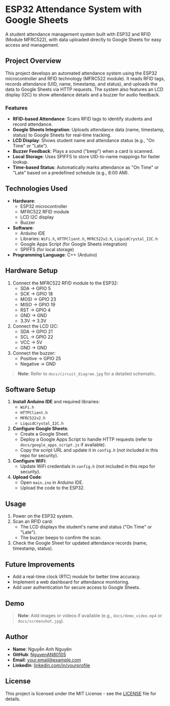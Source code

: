 # ESP32 Attendance System with Google Sheets

A student attendance management system built with ESP32 and RFID (Module MFRC522), with data uploaded directly to Google Sheets for easy access and management.

## Project Overview
This project develops an automated attendance system using the ESP32 microcontroller and RFID technology (MFRC522 module). It reads RFID tags, records attendance (UID, name, timestamp, and status), and uploads the data to Google Sheets via HTTP requests. The system also features an LCD display (I2C) to show attendance details and a buzzer for audio feedback.

### Features
- **RFID-based Attendance**: Scans RFID tags to identify students and record attendance.
- **Google Sheets Integration**: Uploads attendance data (name, timestamp, status) to Google Sheets for real-time tracking.
- **LCD Display**: Shows student name and attendance status (e.g., "On Time" or "Late").
- **Buzzer Feedback**: Plays a sound ("beep") when a card is scanned.
- **Local Storage**: Uses SPIFFS to store UID-to-name mappings for faster lookup.
- **Time-based Status**: Automatically marks attendance as "On Time" or "Late" based on a predefined schedule (e.g., 8:00 AM).

## Technologies Used
- **Hardware**:
  - ESP32 microcontroller
  - MFRC522 RFID module
  - LCD I2C display
  - Buzzer
- **Software**:
  - Arduino IDE
  - Libraries: `WiFi.h`, `HTTPClient.h`, `MFRC522v2.h`, `LiquidCrystal_I2C.h`
  - Google Apps Script (for Google Sheets integration)
  - SPIFFS (for local storage)
- **Programming Language**: C++ (Arduino)

## Hardware Setup
1. Connect the MFRC522 RFID module to the ESP32:
   - SDA -> GPIO 5
   - SCK -> GPIO 18
   - MOSI -> GPIO 23
   - MISO -> GPIO 19
   - RST -> GPIO 4
   - GND -> GND
   - 3.3V -> 3.3V
2. Connect the LCD I2C:
   - SDA -> GPIO 21
   - SCL -> GPIO 22
   - VCC -> 5V
   - GND -> GND
3. Connect the buzzer:
   - Positive -> GPIO 25
   - Negative -> GND

> **Note**: Refer to `docs/circuit_diagram.jpg` for a detailed schematic.

## Software Setup
1. **Install Arduino IDE** and required libraries:
   - `WiFi.h`
   - `HTTPClient.h`
   - `MFRC522v2.h`
   - `LiquidCrystal_I2C.h`
2. **Configure Google Sheets**:
   - Create a Google Sheet.
   - Deploy a Google Apps Script to handle HTTP requests (refer to `docs/google_apps_script.js` if available).
   - Copy the script URL and update it in `config.h` (not included in this repo for security).
3. **Configure WiFi**:
   - Update WiFi credentials in `config.h` (not included in this repo for security).
4. **Upload Code**:
   - Open `main.ino` in Arduino IDE.
   - Upload the code to the ESP32.

## Usage
1. Power on the ESP32 system.
2. Scan an RFID card:
   - The LCD displays the student's name and status ("On Time" or "Late").
   - The buzzer beeps to confirm the scan.
3. Check the Google Sheet for updated attendance records (name, timestamp, status).

## Future Improvements
- Add a real-time clock (RTC) module for better time accuracy.
- Implement a web dashboard for attendance monitoring.
- Add user authentication for secure access to Google Sheets.

## Demo
> **Note**: Add images or videos if available (e.g., `docs/demo_video.mp4` or `docs/screenshot.jpg`).

## Author
- **Name**: Nguyễn Anh Nguyên
- **GitHub**: [NguyenAN80105](https://github.com/NguyenAN80105)
- **Email**: your.email@example.com
- **LinkedIn**: [linkedin.com/in/yourprofile](https://linkedin.com/in/yourprofile)

## License
This project is licensed under the MIT License - see the [LICENSE](LICENSE) file for details.
